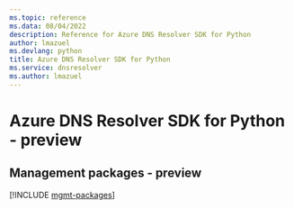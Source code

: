 ```yaml
---
ms.topic: reference
ms.data: 08/04/2022
description: Reference for Azure DNS Resolver SDK for Python
author: lmazuel
ms.devlang: python
title: Azure DNS Resolver SDK for Python
ms.service: dnsresolver
ms.author: lmazuel
---
```

# Azure DNS Resolver SDK for Python - preview

## Management packages - preview
[!INCLUDE [mgmt-packages](dns-resolver-mgmt-index.md)]